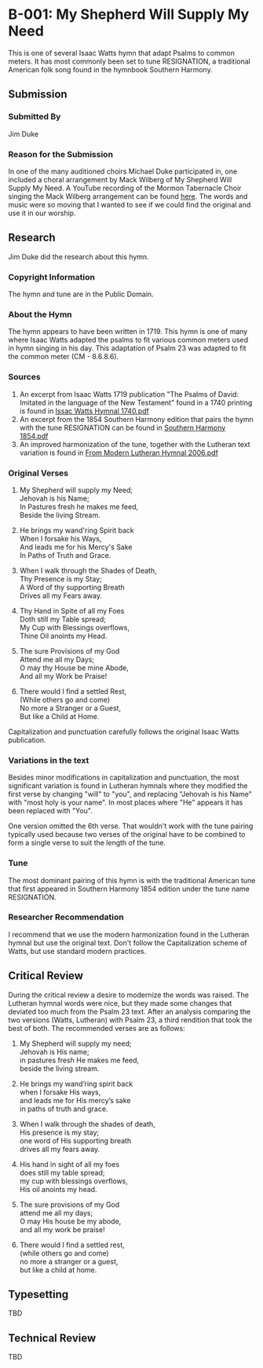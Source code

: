 # B-001: My Shepherd Will Supply My Need
This is one of several Isaac Watts hymn that adapt Psalms to common meters.  It 
has most commonly been set to tune RESIGNATION, a traditional American folk song
found in the hymnbook Southern Harmony.

## Submission

### Submitted By

Jim Duke

### Reason for the Submission

In one of the many auditioned choirs Michael Duke participated in, one included
a choral arrangement by Mack Wilberg of My Shepherd Will Supply My Need.  A
YouTube recording of the Mormon Tabernacle Choir singing the Mack Wilberg
arrangement can be found [here](https://www.youtube.com/watch?v=yzARLyXJjec).
The words and music were so moving that I wanted to see if we could find the
original and use it in our worship.

## Research

Jim Duke did the research about this hymn.

### Copyright Information

The hymn and tune are in the Public Domain.

### About the Hymn

The hymn appears to have been written in 1719.  This hymn is one of many where
Isaac Watts adapted the psalms to fit various common meters used in hymn singing
in his day.  This adaptation of Psalm 23 was adapted to fit the common meter
(CM - 8.6.8.6).

### Sources

1. An excerpt from Isaac Watts 1719 publication "The Psalms of David: Imitated
   in the language of the New Testament" found in a 1740 printing is found in
   [Issac Watts Hymnal 1740.pdf](Sources/Isaac_Watts_Hymnal_1740.pdf)
2. An excerpt from the 1854 Southern Harmony edition that pairs the hymn with
   the tune RESIGNATION can be found in
   [Southern Harmony 1854.pdf](Sources/Southern_Harmony_1854.pdf)
3. An improved harmonization of the tune, together with the Lutheran text
   variation is found in [From Modern Lutheran Hymnal 2006.pdf](Sources/From_Modern_Lutheran_Hymnal_2006.pdf)

### Original Verses

1. My Shepherd will supply my Need;  
   Jehovah is his Name;  
   In Pastures fresh he makes me feed,  
   Beside the living Stream.

2. He brings my wand'ring Spirit back  
   When I forsake his Ways,  
   And leads me for his Mercy's Sake  
   In Paths of Truth and Grace.

3. When I walk through the Shades of Death,  
   Thy Presence is my Stay;  
   A Word of thy supporting Breath  
   Drives all my Fears away.

4. Thy Hand in Spite of all my Foes  
   Doth still my Table spread;  
   My Cup with Blessings overflows,  
   Thine Oil anoints my Head.

5. The sure Provisions of my God  
   Attend me all my Days;  
   O may thy House be mine Abode,  
   And all my Work be Praise!

6. There would I find a settled Rest,  
   (While others go and come)  
   No more a Stranger or a Guest,  
   But like a Child at Home. 

Capitalization and punctuation carefully follows the original Isaac Watts
publication.

### Variations in the text

Besides minor modifications in capitalization and punctuation, the most
significant variation is found in Lutheran hymnals where they modified the first
verse by changing "will" to "you", and replacing "Jehovah is his Name" with
"most holy is your name".  In most places where "He" appears it has been
replaced with "You".

One version omitted the 6th verse.  That wouldn't work with the tune pairing
typically used because two verses of the original have to be combined to form a
single verse to suit the length of the tune.

### Tune

The most dominant pairing of this hymn is with the traditional American tune
that first appeared in Southern Harmony 1854 edition under the tune name
RESIGNATION.

### Researcher Recommendation

I recommend that we use the modern harmonization found in the Lutheran hymnal
but use the original text.  Don't follow the Capitalization scheme of Watts,
but use standard modern practices.

## Critical Review

During the critical review a desire to modernize the words was raised.  The Lutheran hymnal words were nice, but they made some changes that deviated too much from the Psalm 23 text.  After an analysis comparing the two versions (Watts, Lutheran) with Psalm 23, a third rendition that took the best of both.  The recommended verses are as follows:

1. My Shepherd will supply my need;  
   Jehovah is His name;  
   in pastures fresh He makes me feed,  
   beside the living stream.

2. He brings my wand’ring spirit back  
   when I forsake His ways,  
   and leads me for His mercy’s sake  
   in paths of truth and grace.

3. When I walk through the shades of death,  
   His presence is my stay;  
   one word of His supporting breath  
   drives all my fears away.

4. His hand in sight of all my foes  
   does still my table spread;  
   my cup with blessings overflows,  
   His oil anoints my head.

5. The sure provisions of my God  
   attend me all my days;  
   O may His house be my abode,  
   and all my work be praise!

6. There would I find a settled rest,  
   (while others go and come)  
   no more a stranger or a guest,  
   but like a child at home.

## Typesetting

TBD

## Technical Review

TBD